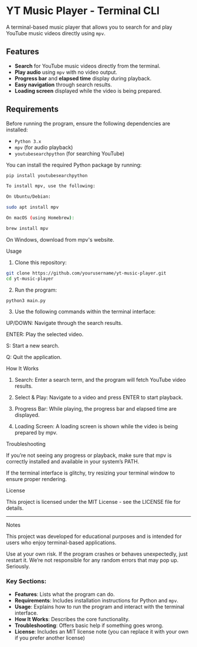 # YT Music Player - Terminal CLI

A terminal-based music player that allows you to search for and play YouTube music videos directly using `mpv`.

## Features

- **Search** for YouTube music videos directly from the terminal.
- **Play audio** using `mpv` with no video output.
- **Progress bar** and **elapsed time** display during playback.
- **Easy navigation** through search results.
- **Loading screen** displayed while the video is being prepared.

## Requirements

Before running the program, ensure the following dependencies are installed:

- `Python 3.x`
- `mpv` (for audio playback)
- `youtubesearchpython` (for searching YouTube)

You can install the required Python package by running:

```bash
pip install youtubesearchpython

To install mpv, use the following:

On Ubuntu/Debian:

sudo apt install mpv

On macOS (using Homebrew):

brew install mpv
```

On Windows, download from mpv's website.


Usage

1. Clone this repository:
```bash
git clone https://github.com/yourusername/yt-music-player.git
cd yt-music-player
```

2. Run the program:
```
python3 main.py
```

3. Use the following commands within the terminal interface:

UP/DOWN: Navigate through the search results.

ENTER: Play the selected video.

S: Start a new search.

Q: Quit the application.




How It Works

1. Search: Enter a search term, and the program will fetch YouTube video results.


2. Select & Play: Navigate to a video and press ENTER to start playback.


3. Progress Bar: While playing, the progress bar and elapsed time are displayed.


4. Loading Screen: A loading screen is shown while the video is being prepared by mpv.



Troubleshooting

If you’re not seeing any progress or playback, make sure that mpv is correctly installed and available in your system’s PATH.

If the terminal interface is glitchy, try resizing your terminal window to ensure proper rendering.


License

This project is licensed under the MIT License - see the LICENSE file for details.


---

Notes

This project was developed for educational purposes and is intended for users who enjoy terminal-based applications.

Use at your own risk. If the program crashes or behaves unexpectedly, just restart it. We’re not responsible for any random errors that may pop up. Seriously.


### Key Sections:
- **Features**: Lists what the program can do.
- **Requirements**: Includes installation instructions for Python and `mpv`.
- **Usage**: Explains how to run the program and interact with the terminal interface.
- **How It Works**: Describes the core functionality.
- **Troubleshooting**: Offers basic help if something goes wrong.
- **License**: Includes an MIT license note (you can replace it with your own if you prefer another license)

